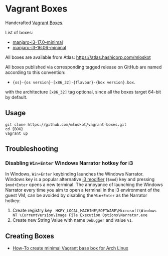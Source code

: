# Vagrant Boxes

Handcrafted [Vagrant](https://www.vagrantup.com/) [Boxes](https://www.vagrantup.com/docs/boxes.html).

List of boxes:

* [manjaro-i3-17.0-minimal](manjaro-i3-17.0-minimal/README.md)
* [manjaro-i3-16.06-minimal](manjaro-i3-16.06-minimal/README.md)

All boxes are available from Atlas: https://atlas.hashicorp.com/mloskot

All boxes published via corresponding tagged release on GitHub are named according to this convention:

 * `{os}-{os version}-[x86_32]-{flavour}-{box version}.box`.

with the architecture `[x86_32]` tag optional, since all the boxes target 64-bit by default.

## Usage

```
git clone https://github.com/mloskot/vagrant-boxes.git
cd {BOX}
vagrant up
```

## Troubleshooting

### Disabling `Win+Enter` Windows Narrator hotkey for i3 

In Windows, `Win+Enter` keybinding launches the Windows Narrator.
Windows key is a popular alternative [i3 modifier](https://i3wm.org/docs/userguide.html#_using_i3)
(`$mod`) key and pressing `$mod+Enter` opens a new terminal.
The annoyance of launching the Windows Narrator every time
you aim to open a terminal in the i3 environment of the guest VM,
can be avoided by disabling the `Win+Enter` as the Narrator hotkey:

1. Create registry key ` HKEY_LOCAL_MACHINE\SOFTWARE\Microsoft\Windows NT \CurrentVersion\Image File Execution Options\Narrator.exe`
2. Create new String Value with name `Debugger` and value `%1`.

## Creating Boxes

* [How-To create minimal Vagrant base box for Arch Linux](docs/HowToCreateBox.md)
